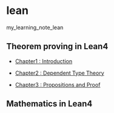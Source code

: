 # lean

my_learning_note_lean

## Theorem proving in Lean4

- [Chapter1 : Introduction][1]

- [Chapter2 : Dependent Type Theory][2] 

- [Chapter3 : Propositions and Proof][3]

## Mathematics in Lean4



[1]:https://github.com/yuan-qi5/lean/blob/main/Theorem_Proving_in_Lean4/Introduction.md
[2]:https://github.com/yuan-qi5/lean/blob/main/Theorem_Proving_in_Lean4/Dependent_Type_Theory.md
[3]:https://github.com/yuan-qi5/lean/blob/main/Theorem_Proving_in_Lean4/Propositions_and_Proofs.md

